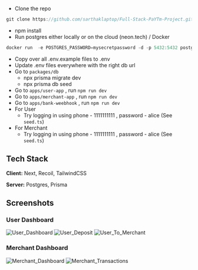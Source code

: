 - Clone the repo

```jsx
git clone https://github.com/sarthaklaptop/Full-Stack-PaYTm-Project.git
```

- npm install
- Run postgres either locally or on the cloud (neon.tech) / Docker

```jsx
docker run  -e POSTGRES_PASSWORD=mysecretpassword -d -p 5432:5432 postgres
```

- Copy over all .env.example files to .env
- Update .env files everywhere with the right db url
- Go to `packages/db`
    - npx prisma migrate dev
    - npx prisma db seed
- Go to `apps/user-app` , run `npm run dev`
- Go to `apps/merchant-app` , run `npm run dev`
- Go to `apps/bank-weebhook` , run `npm run dev`
- For User
   - Try logging in using phone - 1111111111 , password - alice (See `seed.ts`)
- For Merchant
   - Try logging in using phone - 1111111111 , password - alice (See `seed.ts`)

## Tech Stack

**Client:** Next, Recoil, TailwindCSS

**Server:** Postgres, Prisma

## Screenshots

### User Dashboard
![User_Dashboard](file:///home/sarthaksystumm/Downloads/User_dashboard.png)
![User_Deposit](file:///home/sarthaksystumm/Downloads/User_deposit.png)
![User_To_Merchant](file:///home/sarthaksystumm/Downloads/User_merchant-transaction.png)

### Merchant Dashboard
![Merchant_Dashboard](file:///home/sarthaksystumm/Downloads/Merchant_Dashboard.png)
![Merchant_Transactions](file:///home/sarthaksystumm/Downloads/Merchant_Transactions.png)


